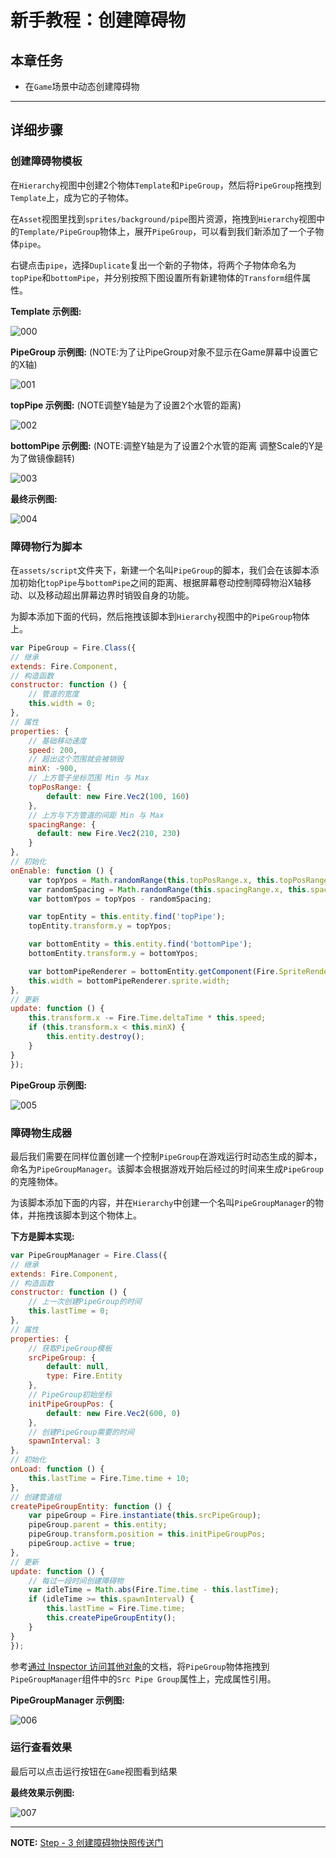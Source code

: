 # 新手教程：创建障碍物

## 本章任务
- 在`Game`场景中动态创建障碍物

---

## 详细步骤

### 创建障碍物模板

在`Hierarchy`视图中创建2个物体`Template`和`PipeGroup`，然后将`PipeGroup`拖拽到`Template`上，成为它的子物体。

在`Asset`视图里找到`sprites/background/pipe`图片资源，拖拽到`Hierarchy`视图中的`Template/PipeGroup`物体上，展开`PipeGroup`，可以看到我们新添加了一个子物体`pipe`。

右键点击`pipe`，选择`Duplicate`复出一个新的子物体，将两个子物体命名为`topPipe`和`bottomPipe`，并分别按照下图设置所有新建物体的`Transform`组件属性。


**Template 示例图:**

![000](https://cloud.githubusercontent.com/assets/7564028/6843785/03c63d12-d3e1-11e4-88b8-789dd2f0ae3f.png)

**PipeGroup 示例图:** (NOTE:为了让PipeGroup对象不显示在Game屏幕中设置它的X轴)

![001](https://cloud.githubusercontent.com/assets/7564028/6843962/af1fed88-d3e2-11e4-9c73-3212640a011b.png)

**topPipe 示例图:** (NOTE调整Y轴是为了设置2个水管的距离)

![002](https://cloud.githubusercontent.com/assets/7564028/6843963/b2d67b4a-d3e2-11e4-95a4-2b8b1e217bf8.png)

**bottomPipe 示例图:** (NOTE:调整Y轴是为了设置2个水管的距离 调整Scale的Y是为了做镜像翻转)

![003](https://cloud.githubusercontent.com/assets/7564028/6843964/b54cb254-d3e2-11e4-80ad-99f900f52c36.png)

**最终示例图:**

![004](https://cloud.githubusercontent.com/assets/7564028/6843936/59b380f8-d3e2-11e4-9d73-0c3f654a6efd.png)



### 障碍物行为脚本

在`assets/script`文件夹下，新建一个名叫`PipeGroup`的脚本，我们会在该脚本添加初始化`topPipe`与`bottomPipe`之间的距离、根据屏幕卷动控制障碍物沿X轴移动、以及移动超出屏幕边界时销毁自身的功能。

为脚本添加下面的代码，然后拖拽该脚本到`Hierarchy`视图中的`PipeGroup`物体上。

```js
var PipeGroup = Fire.Class({
// 继承
extends: Fire.Component,
// 构造函数
constructor: function () {
    // 管道的宽度
    this.width = 0;
},
// 属性
properties: {
    // 基础移动速度
    speed: 200,
    // 超出这个范围就会被销毁
    minX: -900,
    // 上方管子坐标范围 Min 与 Max
    topPosRange: {
        default: new Fire.Vec2(100, 160)
    },
    // 上方与下方管道的间距 Min 与 Max
    spacingRange: {
      default: new Fire.Vec2(210, 230)
    }
},
// 初始化
onEnable: function () {
    var topYpos = Math.randomRange(this.topPosRange.x, this.topPosRange.y);
    var randomSpacing = Math.randomRange(this.spacingRange.x, this.spacingRange.y);
    var bottomYpos = topYpos - randomSpacing;

    var topEntity = this.entity.find('topPipe');
    topEntity.transform.y = topYpos;

    var bottomEntity = this.entity.find('bottomPipe');
    bottomEntity.transform.y = bottomYpos;

    var bottomPipeRenderer = bottomEntity.getComponent(Fire.SpriteRenderer);
    this.width = bottomPipeRenderer.sprite.width;
},
// 更新
update: function () {
    this.transform.x -= Fire.Time.deltaTime * this.speed;
    if (this.transform.x < this.minX) {
        this.entity.destroy();
    }
}
});

```

**PipeGroup 示例图:**

![005](https://cloud.githubusercontent.com/assets/7564028/6844160/7ad5aa5c-d3e4-11e4-8208-c88ed5ca337a.png)


### 障碍物生成器

最后我们需要在同样位置创建一个控制`PipeGroup`在游戏运行时动态生成的脚本，命名为`PipeGroupManager`。该脚本会根据游戏开始后经过的时间来生成`PipeGroup`的克隆物体。

为该脚本添加下面的内容，并在`Hierarchy`中创建一个名叫`PipeGroupManager`的物体，并拖拽该脚本到这个物体上。

**下方是脚本实现:**
```js
var PipeGroupManager = Fire.Class({
// 继承
extends: Fire.Component,
// 构造函数
constructor: function () {
    // 上一次创建PipeGroup的时间
    this.lastTime = 0;
},
// 属性
properties: {
    // 获取PipeGroup模板
    srcPipeGroup: {
        default: null,
        type: Fire.Entity
    },
    // PipeGroup初始坐标
    initPipeGroupPos: {
        default: new Fire.Vec2(600, 0)
    },
    // 创建PipeGroup需要的时间
    spawnInterval: 3
},
// 初始化
onLoad: function () {
    this.lastTime = Fire.Time.time + 10;
},
// 创建管道组
createPipeGroupEntity: function () {
    var pipeGroup = Fire.instantiate(this.srcPipeGroup);
    pipeGroup.parent = this.entity;
    pipeGroup.transform.position = this.initPipeGroupPos;
    pipeGroup.active = true;
},
// 更新
update: function () {
    // 每过一段时间创建障碍物
    var idleTime = Math.abs(Fire.Time.time - this.lastTime);
    if (idleTime >= this.spawnInterval) {
        this.lastTime = Fire.Time.time;
        this.createPipeGroupEntity();
    }
}
});
```

参考[通过 Inspector 访问其他对象](/manual/scripting/component/access/#访问其它对象)的文档，将`PipeGroup`物体拖拽到`PipeGroupManager`组件中的`Src Pipe Group`属性上，完成属性引用。


**PipeGroupManager 示例图:**

![006](https://cloud.githubusercontent.com/assets/7564028/6844364/0ef1b4a0-d3e6-11e4-93e6-58d060b9a6b5.png)

### 运行查看效果

最后可以点击运行按钮在`Game`视图看到结果

**最终效果示例图:**

![007](https://cloud.githubusercontent.com/assets/7564028/6844397/4fac07f2-d3e6-11e4-85bf-5b66604a3204.png)

---

**NOTE:** [ Step - 3 创建障碍物快照传送门](https://github.com/fireball-x/tutorial/commits/step-3)
